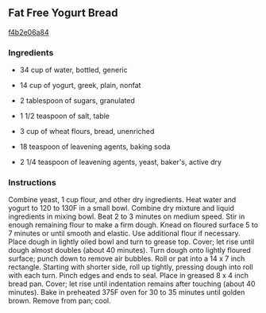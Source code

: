 ## Fat Free Yogurt Bread

[f4b2e06a84](http://www.food.com/recipe/fat-free-yogurt-bread-188724)

### Ingredients

 - 34 cup of water, bottled, generic

 - 14 cup of yogurt, greek, plain, nonfat

 - 2 tablespoon of sugars, granulated

 - 1 1/2 teaspoon of salt, table

 - 3 cup of wheat flours, bread, unenriched

 - 18 teaspoon of leavening agents, baking soda

 - 2 1/4 teaspoon of leavening agents, yeast, baker's, active dry

### Instructions

Combine yeast, 1 cup flour, and other dry ingredients. Heat water and yogurt to 120 to 130F in a small bowl. Combine dry mixture and liquid ingredients in mixing bowl. Beat 2 to 3 minutes on medium speed. Stir in enough remaining flour to make a firm dough. Knead on floured surface 5 to 7 minutes or until smooth and elastic. Use additional flour if necessary. Place dough in lightly oiled bowl and turn to grease top. Cover; let rise until dough almost doubles (about 40 minutes). Turn dough onto lightly floured surface; punch down to remove air bubbles. Roll or pat into a 14 x 7 inch rectangle. Starting with shorter side, roll up tightly, pressing dough into roll with each turn. Pinch edges and ends to seal. Place in greased 8 x 4 inch bread pan. Cover; let rise until indentation remains after touching (about 40 minutes). Bake in preheated 375F oven for 30 to 35 minutes until golden brown. Remove from pan; cool.